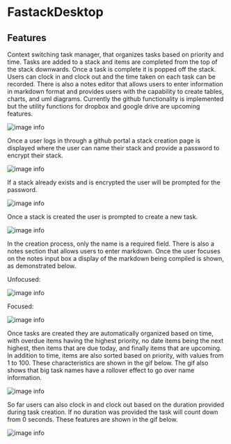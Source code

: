 # FastackDesktop

## Features

Context switching task manager, that organizes tasks based on priority and time. Tasks are added to a stack and items are completed from the top of the stack downwards. Once a task is complete it is popped off the stack. Users can clock in and clock out and the time taken on each task can be recorded. There is also a notes editor that allows users to enter information in markdown format and provides users with the capability to create tables, charts, and uml diagrams. Currently the github functionality is implemented but the utility functions for dropbox and google drive are upcoming features. 

![image info](https://raw.githubusercontent.com/ssajnani/FastackDesktop/master/demo/fastack_main.PNG)

Once a user logs in through a github portal a stack creation page is displayed where the user can name their stack and provide a password to encrypt their stack.

![image info](https://raw.githubusercontent.com/ssajnani/FastackDesktop/master/demo/stack_creation.PNG)

If a stack already exists and is encrypted the user will be prompted for the password.

![image info](https://raw.githubusercontent.com/ssajnani/FastackDesktop/master/demo/enter_password.PNG)

Once a stack is created the user is prompted to create a new task.

![image info](https://raw.githubusercontent.com/ssajnani/FastackDesktop/master/demo/new_task.PNG)

In the creation process, only the name is a required field. There is also a notes section that allows users to enter markdown. Once the user focuses on the notes input box a display of the markdown being compiled is shown, as demonstrated below.

Unfocused:

![image info](https://raw.githubusercontent.com/ssajnani/FastackDesktop/master/demo/notes_closed.PNG)

Focused:

![image info](https://raw.githubusercontent.com/ssajnani/FastackDesktop/master/demo/notes_open.PNG)

Once tasks are created they are automatically organized based on time, with overdue items having the highest priority, no date items being the next highest, then items that are due today, and finally items that are upcoming. In addition to time, items are also sorted based on priority, with values from 1 to 100. These characteristics are shown in the gif below. The gif also shows that big task names have a rollover effect to go over name information.

![image info](https://raw.githubusercontent.com/ssajnani/FastackDesktop/master/demo/fastack_rollover.gif)

So far users can also clock in and clock out based on the duration provided during task creation. If no duration was provided the task will count down from 0 seconds. These features are shown in the gif below.

![image info](https://raw.githubusercontent.com/ssajnani/FastackDesktop/master/demo/clockin_clockout.gif)
